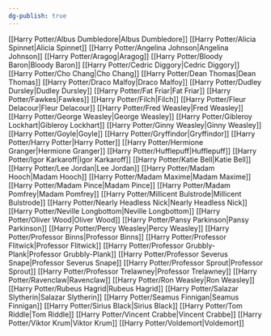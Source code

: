 ```yaml
---
dg-publish: true
---
```

[[Harry Potter/Albus Dumbledore\|Albus Dumbledore]]
[[Harry Potter/Alicia Spinnet\|Alicia Spinnet]]
[[Harry Potter/Angelina Johnson\|Angelina Johnson]]
[[Harry Potter/Aragog\|Aragog]]
[[Harry Potter/Bloody Baron\|Bloody Baron]]
[[Harry Potter/Cedric Diggory\|Cedric Diggory]]
[[Harry Potter/Cho Chang\|Cho Chang]]
[[Harry Potter/Dean Thomas\|Dean Thomas]]
[[Harry Potter/Draco Malfoy\|Draco Malfoy]]
[[Harry Potter/Dudley Dursley\|Dudley Dursley]]
[[Harry Potter/Fat Friar\|Fat Friar]]
[[Harry Potter/Fawkes\|Fawkes]]
[[Harry Potter/Filch\|Filch]]
[[Harry Potter/Fleur Delacour\|Fleur Delacour]]
[[Harry Potter/Fred Weasley\|Fred Weasley]]
[[Harry Potter/George Weasley\|George Weasley]]
[[Harry Potter/Gibleroy Lockhart\|Gibleroy Lockhart]]
[[Harry Potter/Ginny Weasley\|Ginny Weasley]]
[[Harry Potter/Goyle\|Goyle]]
[[Harry Potter/Gryffindor\|Gryffindor]]
[[Harry Potter/Harry Potter\|Harry Potter]]
[[Harry Potter/Hermione Granger\|Hermione Granger]]
[[Harry Potter/Hufflepuff\|Hufflepuff]]
[[Harry Potter/Igor Karkaroff\|Igor Karkaroff]]
[[Harry Potter/Katie Bell\|Katie Bell]]
[[Harry Potter/Lee Jordan\|Lee Jordan]]
[[Harry Potter/Madam Hooch\|Madam Hooch]]
[[Harry Potter/Madam Maxime\|Madam Maxime]]
[[Harry Potter/Madam Pince\|Madam Pince]]
[[Harry Potter/Madam Pomfrey\|Madam Pomfrey]]
[[Harry Potter/Millicent Bulstrode\|Millicent Bulstrode]]
[[Harry Potter/Nearly Headless Nick\|Nearly Headless Nick]]
[[Harry Potter/Neville Longbottom\|Neville Longbottom]]
[[Harry Potter/Oliver Wood\|Oliver Wood]]
[[Harry Potter/Pansy Parkinson\|Pansy Parkinson]]
[[Harry Potter/Percy Weasley\|Percy Weasley]]
[[Harry Potter/Professor Binns\|Professor Binns]]
[[Harry Potter/Professor Flitwick\|Professor Flitwick]]
[[Harry Potter/Professor Grubbly-Plank\|Professor Grubbly-Plank]]
[[Harry Potter/Professor Severus Snape\|Professor Severus Snape]]
[[Harry Potter/Professor Sprout\|Professor Sprout]]
[[Harry Potter/Professor Trelawney\|Professor Trelawney]]
[[Harry Potter/Ravenclaw\|Ravenclaw]]
[[Harry Potter/Ron Weasley\|Ron Weasley]]
[[Harry Potter/Rubeus Hagrid\|Rubeus Hagrid]]
[[Harry Potter/Salazar Slytherin\|Salazar Slytherin]]
[[Harry Potter/Seamus Finnigan\|Seamus Finnigan]]
[[Harry Potter/Sirius Black\|Sirius Black]]
[[Harry Potter/Tom Riddle\|Tom Riddle]]
[[Harry Potter/Vincent Crabbe\|Vincent Crabbe]]
[[Harry Potter/Viktor Krum\|Viktor Krum]]
[[Harry Potter/Voldemort\|Voldemort]]
